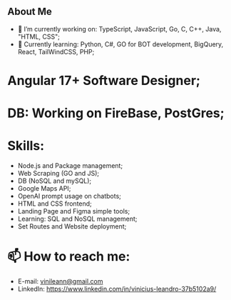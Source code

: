 ## About Me
- 🔭 I’m currently working on: TypeScript, JavaScript, Go, C, C++, Java, "HTML, CSS";
- 🌱 Currently learning: Python, C#, GO for BOT development, BigQuery, React, TailWindCSS, PHP;
# Angular 17+ Software Designer;
# DB: Working on FireBase, PostGres;
# Skills:
- Node.js and Package management;
- Web Scraping (GO and JS);
- DB (NoSQL and mySQL);
- Google Maps API;
- OpenAI prompt usage on chatbots;
- HTML and CSS frontend;
- Landing Page and Figma simple tools;
- Learning: SQL and NoSQL management;
- Set Routes and Website deployment;
# 📫 How to reach me:
- E-mail: vinileann@gmail.com
- LinkedIn: https://www.linkedin.com/in/vinicius-leandro-37b5102a9/
